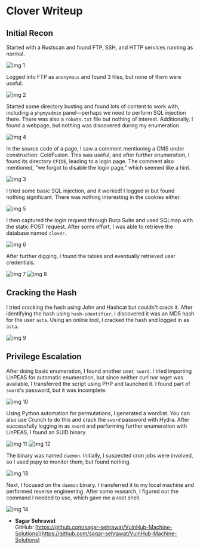 # Clover Writeup

## Initial Recon

Started with a Rustscan and found FTP, SSH, and HTTP services running as normal.

![img 1](https://github.com/sagar-sehrawat/VulnHub-Machine-Solutions/blob/main/Clover/img/img1.png)

Logged into FTP as `anonymous` and found 3 files, but none of them were useful.

![img 2](https://github.com/sagar-sehrawat/VulnHub-Machine-Solutions/blob/main/Clover/img/img2.png)

Started some directory busting and found lots of content to work with, including a `phpmyadmin` panel—perhaps we need to perform SQL injection there. There was also a `robots.txt` file but nothing of interest. Additionally, I found a webpage, but nothing was discovered during my enumeration.

![img 4](https://github.com/sagar-sehrawat/VulnHub-Machine-Solutions/blob/main/Clover/img/img4.png)

In the source code of a page, I saw a comment mentioning a CMS under construction: ColdFusion. This was useful, and after further enumeration, I found its directory `CFIDE`, leading to a login page. The comment also mentioned, "we forgot to disable the login page," which seemed like a hint.

![img 3](https://github.com/sagar-sehrawat/VulnHub-Machine-Solutions/blob/main/Clover/img/img3.png)

I tried some basic SQL injection, and it worked! I logged in but found nothing significant. There was nothing interesting in the cookies either.

![img 5](https://github.com/sagar-sehrawat/VulnHub-Machine-Solutions/blob/main/Clover/img/img5.png)

I then captured the login request through Burp Suite and used SQLmap with the static POST request. After some effort, I was able to retrieve the database named `clover`.

![img 6](https://github.com/sagar-sehrawat/VulnHub-Machine-Solutions/blob/main/Clover/img/img6.png)

After further digging, I found the tables and eventually retrieved user credentials.

![img 7](https://github.com/sagar-sehrawat/VulnHub-Machine-Solutions/blob/main/Clover/img/img7.png)
![img 8](https://github.com/sagar-sehrawat/VulnHub-Machine-Solutions/blob/main/Clover/img/img8.png)

## Cracking the Hash

I tried cracking the hash using John and Hashcat but couldn't crack it. After identifying the hash using `hash-identifier`, I discovered it was an MD5 hash for the user `asta`. Using an online tool, I cracked the hash and logged in as `asta`.

![img 9](https://github.com/sagar-sehrawat/VulnHub-Machine-Solutions/blob/main/Clover/img/img9.png)

## Privilege Escalation

After doing basic enumeration, I found another user, `sword`. I tried importing LinPEAS for automatic enumeration, but since neither curl nor wget was available, I transferred the script using PHP and launched it. I found part of `sword`'s password, but it was incomplete.

![img 10](https://github.com/sagar-sehrawat/VulnHub-Machine-Solutions/blob/main/Clover/img/img10.png)

Using Python automation for permutations, I generated a wordlist. You can also use Crunch to do this and crack the `sword` password with Hydra. After successfully logging in as `sword` and performing further enumeration with LinPEAS, I found an SUID binary.

![img 11](https://github.com/sagar-sehrawat/VulnHub-Machine-Solutions/blob/main/Clover/img/img11.png)
![img 12](https://github.com/sagar-sehrawat/VulnHub-Machine-Solutions/blob/main/Clover/img/img12.png)

The binary was named `daemon`. Initially, I suspected cron jobs were involved, so I used pspy to monitor them, but found nothing.

![img 13](https://github.com/sagar-sehrawat/VulnHub-Machine-Solutions/blob/main/Clover/img/img13.png)

Next, I focused on the `daemon` binary. I transferred it to my local machine and performed reverse engineering. After some research, I figured out the command I needed to use, which gave me a root shell.

![img 14](https://github.com/sagar-sehrawat/VulnHub-Machine-Solutions/blob/main/Clover/img/img14.png)

- **Sagar Sehrawat**  
  GitHub: [https://github.com/sagar-sehrawat/VulnHub-Machine-Solutions](https://github.com/sagar-sehrawat/VulnHub-Machine-Solutions)
